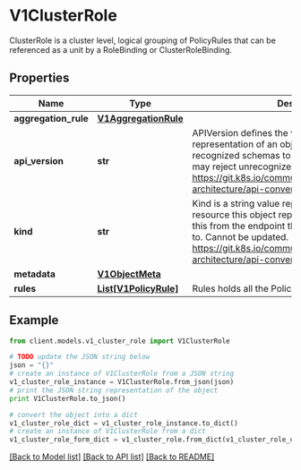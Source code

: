 # V1ClusterRole

ClusterRole is a cluster level, logical grouping of PolicyRules that can be referenced as a unit by a RoleBinding or ClusterRoleBinding.

## Properties
Name | Type | Description | Notes
------------ | ------------- | ------------- | -------------
**aggregation_rule** | [**V1AggregationRule**](V1AggregationRule.md) |  | [optional] 
**api_version** | **str** | APIVersion defines the versioned schema of this representation of an object. Servers should convert recognized schemas to the latest internal value, and may reject unrecognized values. More info: https://git.k8s.io/community/contributors/devel/sig-architecture/api-conventions.md#resources | [optional] 
**kind** | **str** | Kind is a string value representing the REST resource this object represents. Servers may infer this from the endpoint the client submits requests to. Cannot be updated. In CamelCase. More info: https://git.k8s.io/community/contributors/devel/sig-architecture/api-conventions.md#types-kinds | [optional] 
**metadata** | [**V1ObjectMeta**](V1ObjectMeta.md) |  | [optional] 
**rules** | [**List[V1PolicyRule]**](V1PolicyRule.md) | Rules holds all the PolicyRules for this ClusterRole | [optional] 

## Example

```python
from client.models.v1_cluster_role import V1ClusterRole

# TODO update the JSON string below
json = "{}"
# create an instance of V1ClusterRole from a JSON string
v1_cluster_role_instance = V1ClusterRole.from_json(json)
# print the JSON string representation of the object
print V1ClusterRole.to_json()

# convert the object into a dict
v1_cluster_role_dict = v1_cluster_role_instance.to_dict()
# create an instance of V1ClusterRole from a dict
v1_cluster_role_form_dict = v1_cluster_role.from_dict(v1_cluster_role_dict)
```
[[Back to Model list]](../README.md#documentation-for-models) [[Back to API list]](../README.md#documentation-for-api-endpoints) [[Back to README]](../README.md)


